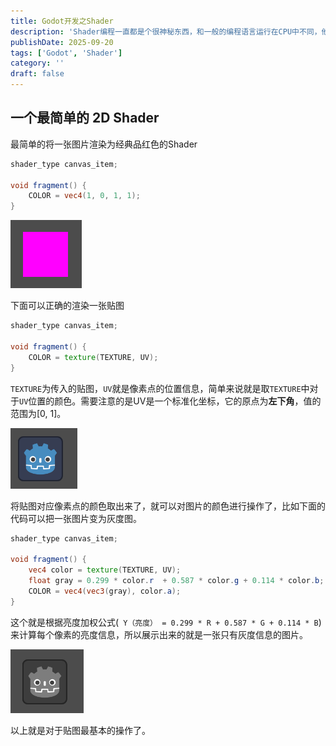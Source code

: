 ```yaml
---
title: Godot开发之Shader
description: 'Shader编程一直都是个很神秘东西，和一般的编程语言运行在CPU中不同，他是运行在GPU上的代码。以前学习Unity的时候尝试过学习Shader编程，实在过于晦涩难懂，最近有个开源引擎Godot很热门，决定从Godot入手再探Shader编程。'
publishDate: 2025-09-20
tags: ['Godot', 'Shader']
category: ''
draft: false 
---
```


## 一个最简单的 2D Shader
最简单的将一张图片渲染为经典品红色的Shader

```glsl
shader_type canvas_item;

void fragment() {
	COLOR = vec4(1, 0, 1, 1);
}
```
![](./shader-red.png)

下面可以正确的渲染一张贴图
```glsl
shader_type canvas_item;

void fragment() {
	COLOR = texture(TEXTURE, UV);
}
```
`TEXTURE`为传入的贴图，`UV`就是像素点的位置信息，简单来说就是取`TEXTURE`中对于`UV`位置的颜色。需要注意的是UV是一个标准化坐标，它的原点为**左下角**，值的范围为[0, 1]。

![](./shader-texture.png)

将贴图对应像素点的颜色取出来了，就可以对图片的颜色进行操作了，比如下面的代码可以把一张图片变为灰度图。

```glsl
shader_type canvas_item;

void fragment() {
	vec4 color = texture(TEXTURE, UV);
	float gray = 0.299 * color.r  + 0.587 * color.g + 0.114 * color.b;
	COLOR = vec4(vec3(gray), color.a);
}
```

这个就是根据亮度加权公式(` Y（亮度） = 0.299 * R + 0.587 * G + 0.114 * B`)来计算每个像素的亮度信息，所以展示出来的就是一张只有灰度信息的图片。

![](./shader-grayscale.png)

以上就是对于贴图最基本的操作了。


